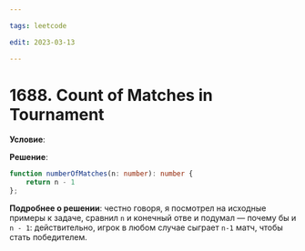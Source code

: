 ```yaml
---

tags: leetcode

edit: 2023-03-13

---
```


# 1688. Count of Matches in Tournament

**Условие**: 

**Решение**:
```typescript
function numberOfMatches(n: number): number {
    return n - 1 
};
```

**Подробнее о решении**: честно говоря, я посмотрел на исходные примеры к задаче, сравнил `n` и конечный отве  и подумал — почему бы и `n - 1`: действительно, игрок в любом случае сыграет `n-1` матч, чтобы стать победителем.
